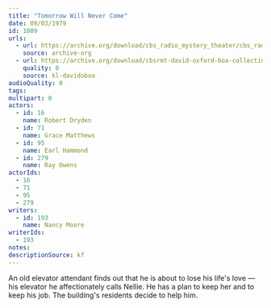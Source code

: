 ```yaml
---
title: "Tomorrow Will Never Come"
date: 09/03/1979
id: 1009
urls: 
  - url: https://archive.org/download/cbs_radio_mystery_theater/cbs_radio_mystery_theater-1001-1050.zip/cbs_radio_mystery_theater-1001-1050%2Fcbsrmt_1009_tomorrow_will_never_come.mp3
    source: archive-org
  - url: https://archive.org/download/cbsrmt-david-oxford-boa-collection/CBSRMT-790903-1009-Tomorrow-Will-Never-Come-(128-48)_WBBM-JE-{BoA}.mp3
    quality: 0
    source: kl-davidoboa
audioQuality: 0
tags: 
multipart: 0
actors:  
  - id: 16
    name: Robert Dryden  
  - id: 71
    name: Grace Matthews  
  - id: 95
    name: Earl Hammond  
  - id: 279
    name: Ray Owens
actorIds:  
  - 16  
  - 71  
  - 95  
  - 279
writers:  
  - id: 193
    name: Nancy Moore
writerIds:  
  - 193
notes: 
descriptionSource: kf
---
```

An old elevator attendant finds out that he is about to lose his life's love — his elevator he affectionately calls Nellie. He has a plan to keep her and to keep his job. The building's residents decide to help him.